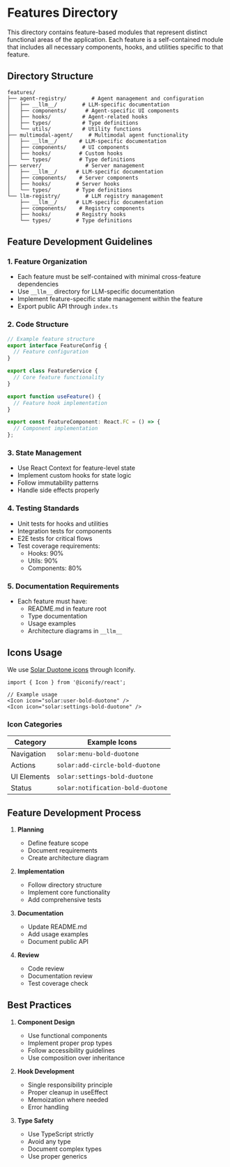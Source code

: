 # Features Directory

This directory contains feature-based modules that represent distinct functional areas of the application. Each feature is a self-contained module that includes all necessary components, hooks, and utilities specific to that feature.

## Directory Structure

```
features/
├── agent-registry/        # Agent management and configuration
│   ├── __llm__/        # LLM-specific documentation
│   ├── components/      # Agent-specific UI components
│   ├── hooks/          # Agent-related hooks
│   ├── types/          # Type definitions
│   └── utils/          # Utility functions
├── multimodal-agent/     # Multimodal agent functionality
│   ├── __llm__/       # LLM-specific documentation
│   ├── components/     # UI components
│   ├── hooks/         # Custom hooks
│   └── types/         # Type definitions
├── server/              # Server management
│   ├── __llm__/      # LLM-specific documentation
│   ├── components/    # Server components
│   ├── hooks/        # Server hooks
│   └── types/        # Type definitions
└── llm-registry/        # LLM registry management
    ├── __llm__/      # LLM-specific documentation
    ├── components/    # Registry components
    ├── hooks/        # Registry hooks
    └── types/        # Type definitions
```

## Feature Development Guidelines

### 1. Feature Organization

- Each feature must be self-contained with minimal cross-feature dependencies
- Use `__llm__` directory for LLM-specific documentation
- Implement feature-specific state management within the feature
- Export public API through `index.ts`

### 2. Code Structure

```typescript
// Example feature structure
export interface FeatureConfig {
  // Feature configuration
}

export class FeatureService {
  // Core feature functionality
}

export function useFeature() {
  // Feature hook implementation
}

export const FeatureComponent: React.FC = () => {
  // Component implementation
};
```

### 3. State Management

- Use React Context for feature-level state
- Implement custom hooks for state logic
- Follow immutability patterns
- Handle side effects properly

### 4. Testing Standards

- Unit tests for hooks and utilities
- Integration tests for components
- E2E tests for critical flows
- Test coverage requirements:
  - Hooks: 90%
  - Utils: 90%
  - Components: 80%

### 5. Documentation Requirements

- Each feature must have:
  - README.md in feature root
  - Type documentation
  - Usage examples
  - Architecture diagrams in `__llm__`

## Icons Usage

We use [Solar Duotone icons](https://icon-sets.iconify.design/solar/) through Iconify.

```tsx
import { Icon } from '@iconify/react';

// Example usage
<Icon icon="solar:user-bold-duotone" />
<Icon icon="solar:settings-bold-duotone" />
```

### Icon Categories

| Category    | Example Icons                     |
| ----------- | --------------------------------- |
| Navigation  | `solar:menu-bold-duotone`         |
| Actions     | `solar:add-circle-bold-duotone`   |
| UI Elements | `solar:settings-bold-duotone`     |
| Status      | `solar:notification-bold-duotone` |

## Feature Development Process

1. **Planning**

   - Define feature scope
   - Document requirements
   - Create architecture diagram

2. **Implementation**

   - Follow directory structure
   - Implement core functionality
   - Add comprehensive tests

3. **Documentation**

   - Update README.md
   - Add usage examples
   - Document public API

4. **Review**
   - Code review
   - Documentation review
   - Test coverage check

## Best Practices

1. **Component Design**

   - Use functional components
   - Implement proper prop types
   - Follow accessibility guidelines
   - Use composition over inheritance

2. **Hook Development**

   - Single responsibility principle
   - Proper cleanup in useEffect
   - Memoization where needed
   - Error handling

3. **Type Safety**
   - Use TypeScript strictly
   - Avoid any type
   - Document complex types
   - Use proper generics

